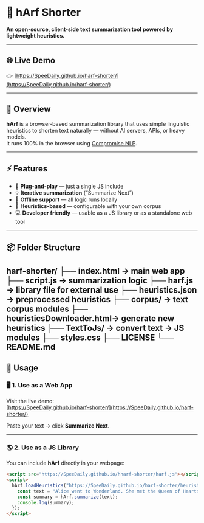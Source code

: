 # 🧠 hArf Shorter  
**An open-source, client-side text summarization tool powered by lightweight heuristics.**

---

## 🌐 Live Demo
👉 [https://SpeeDaily.github.io/harf-shorter/](https://SpeeDaily.github.io/harf-shorter/)

---

## 🚀 Overview
**hArf** is a browser-based summarization library that uses simple linguistic heuristics to shorten text naturally — without AI servers, APIs, or heavy models.  
It runs 100% in the browser using [Compromise NLP](https://github.com/spencermountain/compromise).

---

## ⚡ Features
- 🧩 **Plug-and-play** — just a single JS include  
- 💡 **Iterative summarization** (“Summarize Next”)  
- 🧠 **Offline support** — all logic runs locally  
- 📁 **Heuristics-based** — configurable with your own corpus  
- 💻 **Developer friendly** — usable as a JS library or as a standalone web tool

---

## 📦 Folder Structure
harf-shorter/ ├── index.html               → main web app 
              ├── script.js                → summarization logic 
              ├── harf.js                  → library file for external use 
              ├── heuristics.json          → preprocessed heuristics 
              ├── corpus/                  → text corpus modules 
              ├── heuristicsDownloader.html→ generate new heuristics 
              ├── TextToJs/                → convert text → JS modules 
              ├── styles.css 
              ├── LICENSE 
              └── README.md
---

## 🔧 Usage

### 🖥️ 1. Use as a Web App
Visit the live demo:  
[https://SpeeDaily.github.io/harf-shorter/](https://SpeeDaily.github.io/harf-shorter/)

Paste your text → click **Summarize Next**.

---

### 🌎 2. Use as a JS Library
You can include **hArf** directly in your webpage:

```html
<script src="https://SpeeDaily.github.io/hharf-shorter/harf.js"></script>
<script>
  hArf.loadHeuristics("https://SpeeDaily.github.io/harf-shorter/heuristics.json").then(() => {
    const text = "Alice went to Wonderland. She met the Queen of Hearts. Adventures followed.";
    const summary = hArf.summarize(text);
    console.log(summary);
  });
</script>


